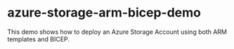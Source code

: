# azure-storage-arm-bicep-demo
This demo shows how to deploy an Azure Storage Account using both ARM templates and BICEP.
